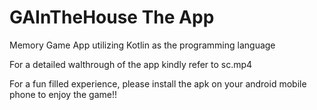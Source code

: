 # GAInTheHouse The App
Memory Game App utilizing Kotlin as the programming language

For a detailed walthrough of the app kindly refer to sc.mp4

For a fun filled experience, please install the apk on your android mobile phone to enjoy the game!!

